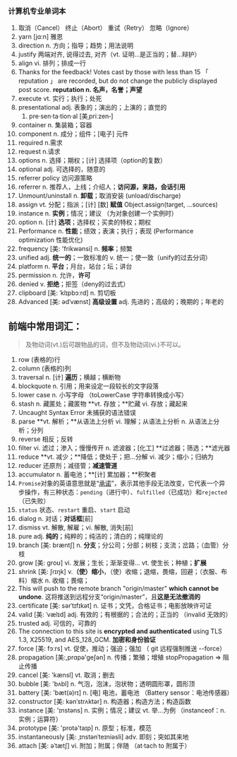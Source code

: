 ### 计算机专业单词本

1.  取消（Cancel） 终止（Abort） 重试（Retry） 忽略（Ignore）
2.  yarn [jɑ:n]  雅恩
3.  direction n. 方向；指导；趋势；用法说明
4.  justify 两端对齐, 说得过去, 对齐（vt. 证明…是正当的；替…辩护）
5.  align vi. 排列；排成一行
6.  Thanks for the feedback! Votes cast by those with less than 15  「 reputation 」  are recorded, but do not change the publicly displayed post score. **reputation n. 名声，名誉；声望**
7. execute vt. 实行；执行；处死 
8. presentational adj. 表象的；演出的；上演的；直觉的
   1. pre·sen·ta·tion·al  [美ˌpriːzen‑]
9. container n. 集装箱；容器
10. component  n. 成分；组件；[电子] 元件
11. required  n.需求
12. request n.请求
13. options n. 选择；期权；[计] 选择项（option的复数）
14. optional adj. 可选择的，随意的
15. referrer policy 访问源策略
16. referrer n. 推荐人，上线；介绍人；**访问源，来路，会话引用**
17. Unmount/uninstall  n. **卸载**；取消安装 (unload/discharge)
18. assign vt. 分配；指派；[计] [数]   **赋值**     Object.assign(target, ...sources)
19. instance  n. **实例**；情况；建议 （为对象创建一个实例时）
20. option n. [计] **选项**；选择权；买卖的特权；期权
21. Performance n. **性能**；绩效；表演；执行；表现  (Performance optimization 性能优化)
22. frequency  [美: 'frikwənsi]  n. **频率**；频繁
23. unified  adj. **统一的**；一致标准的 v. 统一；使一致（unify的过去分词）
24. platform n. **平台**；月台，站台；坛；讲台
25. permission n. 允许，**许可**
26. denied  v. **拒绝**；拒签（deny的过去式）
27.  clipboard [美: ˈklɪpbɔːrd] n. 剪切板
28.  Advanced [美: ədˈvænst] **高级设置** adj. 先进的；高级的；晚期的；年老的

## 前端中常用词汇：

> 及物动词(vt.)后可跟物品的词，但不及物动词(vi.)不可以。

1. row   (表格的)行
2. column (表格的)列
3. traversal  n. [计] **遍历**；横越；横断物
4. blockquote  n. 引用；用来设定一段较长的文字段落
5. lower case  n. 小写字母 （toLowerCase  字符串转换成小写）
6. stash n. 藏匿处；藏匿物 **vt. 存放；**贮藏 vi. 存放；藏起来
7. Uncaught Syntax Error 未捕获的语法错误
8. parse  **vt. 解析；**从语法上分析 vi. 理解；从语法上分析 n. 从语法上分析；分列
9. reverse  相反；反转
10. filter  vi. 滤过；渗入；慢慢传开  n. 滤波器；[化工] **过滤器；筛选；**滤光器
11. reduce  **vt. 减少；**降低；使处于；把…分解  vi. 减少；缩小；归纳为
12. reducer  还原剂；减径管；**减速管道**
13. accumulator  n. 蓄电池；**[计] 累加器；**积聚者
14. `Promise`对象的英语意思就是“<u>承诺</u>”，表示其他手段无法改变，它代表一个异步操作，有三种状态：`pending`（进行中）、`fulfilled`（已成功）和`rejected`（已失败）
15. `status` 状态、`restart` 重启、`start` 启动
16. dialog  n. 对话；**对话框**[前]
17. dismiss vt. 解散, 解雇；vi. 解散, 消失[前]
18. pure adj. **纯的**；纯粹的；纯洁的；清白的；纯理论的
19. branch [美: bræntʃ] n. **分支**；分公司；分部；树枝；支流；岔路；（血管）分枝
20. grow [美: ɡroʊ] vi. 发展；生长；渐渐变得… vt. 使生长；种植；**扩展**
21. shrink [美: ʃrɪŋk] v.**（使）缩小**，（使）收缩；退缩，畏缩，回避；（衣服、布料）缩水 n. 收缩；畏缩；
22. This will push to the remote branch "origin/master" **which cannot be undone**. 这将推送到远程分支“origin/master”，且**这是无法撤消的**
23. certificate [美: sərˈtɪfɪkət] n. 证书；文凭，合格证书；电影放映许可证
24. valid [美: ˈvælɪd] adj. 有效的；有根据的；合法的；正当的 （invalid 无效的）
25. trusted adj. 可信的，可靠的
26. The connection to this site is **encrypted and authenticated** using TLS 1.3, X25519, and AES_128_GCM. **加密和身份验证**
27. force [美: fɔːrs] vt. 促使，推动；强迫；强加 （ git 远程强制推送 --force）
28. propagation [美:,prɑpə'geʃən] n. 传播；繁殖；增殖 stopPropagation => 阻止传播
29. cancel [美: 'kænsl] vt. 取消；删去
30. bubble [美: 'bʌbl] n. 气泡，泡沫，泡状物；透明圆形罩，圆形顶
31. battery [美: 'bæt(ə)rɪ] n. [电] 电池，蓄电池  （Battery sensor：电池传感器）
32. constructor  [美: kənˈstrʌktər] n. 构造器；构造方法；构造函数
33. instance [美: 'ɪnstəns] n. 实例；情况；建议 vt. 举...为例  （instanceof：n.实例；运算符）
34. prototype [美: 'protə'taɪp] n. 原型；标准，模范
35. instantaneously  [美: ˌɪnstənˈteɪniəsli] adv. 即刻；突如其来地
36. attach [美: əˈtætʃ] vi. 附加；附属；伴随  （at·tach to 附属于）
